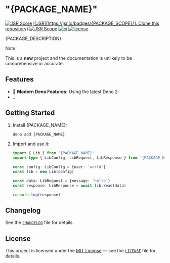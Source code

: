 # "{PACKAGE_NAME}"

[![JSR Score](https://jsr.io/badges/{PACKAGE_NAME}/score)](https://jsr.io/{PACKAGE_NAME})
[![JSR](https://jsr.io/badges/{PACKAGE_SCOPE}/1. Clone this repository)](https://jsr.io/{PACKAGE_NAME})
[![JSR Scope](https://jsr.io/badges/{PACKAGE_SCOPE})](https://jsr.io/{PACKAGE_SCOPE})
[![ci](https://github.com/{PACKAGE_GITHUB_USER}/{PROJECT_NAME}/actions/workflows/ci.yml/badge.svg)](https://github.com/{PACKAGE_GITHUB_USER}/{PROJECT_NAME}/actions/workflows/ci.yml)
[![license](https://img.shields.io/badge/License-MIT-blue.svg)](https://github.com/{PACKAGE_GITHUB_USER}/{PROJECT_NAME}/blob/main/LICENSE)

{PACKAGE_DESCRIPTION}

> [!NOTE]  
> This is a **new** project and the documentation is unlikely to be comprehensive or accurate.

## Features

- 🦖 **Modern Deno Features:** Using the latest Deno 2.
- ...

## Getting Started

1. Install {PACKAGE_NAME}:

   ```sh
   deno add {PACKAGE_NAME}
   ```

2. Import and use it:

   ```typescript
   import { Lib } from '{PACKAGE_NAME}'
   import type { LibConfig, LibRequest, LibResponse } from '{PACKAGE_NAME}'

   const config: LibConfig = {user: 'world'}
   const lib = new Lib(config)

   const data: LibRequest = {message: 'hello'}
   const response: LibResponse = await lib.read(data)
   
   console.log(response)
   ```

## **Changelog**

See the [`CHANGELOG`](CHANGELOG.md) file for details.

## **License**

This project is licensed under the [MIT License](https://opensource.org/licenses/MIT) — see the [`LICENSE`](LICENSE) file for details.
